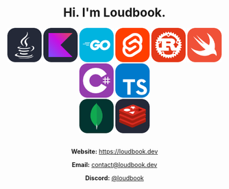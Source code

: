 <div align="center">
    
  # Hi. I'm Loudbook.
  <img src="https://github.com/tandpfun/skill-icons/blob/main/icons/Java-Dark.svg" height="80">  
  <img src="https://github.com/tandpfun/skill-icons/blob/main/icons/Kotlin-Dark.svg" height="80">
  <img src="https://github.com/tandpfun/skill-icons/blob/main/icons/GoLang.svg" height="80">  
  <img src="https://github.com/tandpfun/skill-icons/blob/main/icons/Svelte.svg" height="80">
  <img src="https://github.com/tandpfun/skill-icons/blob/main/icons/Rust.svg" height="80">  
  <img src="https://github.com/tandpfun/skill-icons/blob/main/icons/Swift.svg" height="80">  
  <img src="https://github.com/tandpfun/skill-icons/blob/main/icons/CS.svg" height="80">  
  <img src="https://github.com/tandpfun/skill-icons/blob/main/icons/TypeScript.svg" height="80">
  <br> 
  <img src="https://github.com/tandpfun/skill-icons/blob/main/icons/MongoDB.svg" height="80">
  <img src="https://github.com/tandpfun/skill-icons/blob/main/icons/Redis-Dark.svg" height="80">
  <br>
  <br>

  **Website:** https://loudbook.dev

  **Email:** contact@loudbook.dev
    
  **Discord:** [@loudbook](https://discordapp.com/users/664597683511492608)
</div>
